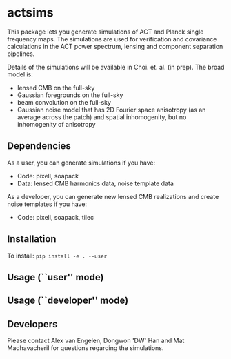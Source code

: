 # actsims

This package lets you generate simulations of ACT and Planck single frequency maps. The simulations are used for verification and covariance calculations in the ACT power spectrum, lensing and component separation pipelines.

Details of the simulations will be available in Choi. et. al. (in prep). The broad model is:
* lensed CMB on the full-sky
* Gaussian foregrounds on the full-sky
* beam convolution on the full-sky
* Gaussian noise model that has 2D Fourier space anisotropy (as an average across the patch) and spatial inhomogenity, but no inhomogenity of anisotropy

## Dependencies

As a user, you can generate simulations if you have:

* Code: pixell, soapack
* Data: lensed CMB harmonics data, noise template data


As a developer, you can generate new lensed CMB realizations and create noise templates if you have:

* Code: pixell, soapack, tilec

## Installation

To install: `pip install -e . --user`

## Usage (``user'' mode)


## Usage (``developer'' mode)


## Developers

Please contact Alex van Engelen, Dongwon 'DW' Han and Mat Madhavacheril for questions regarding the simulations.
